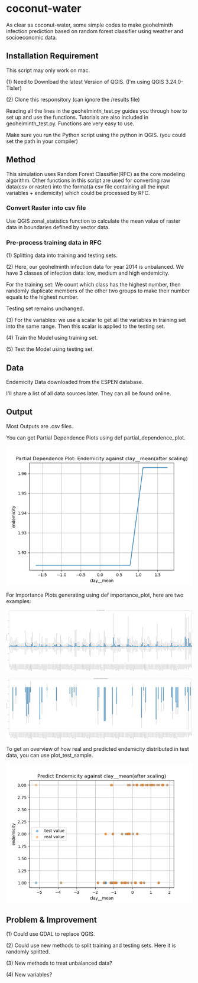 # coconut-water
As clear as coconut-water, some simple codes to make geohelminth infection prediction based on random forest classifier using weather and socioeconomic data.


## Installation Requirement

This script may only work on mac.

(1) Need to Download the latest Version of QGIS. (I'm using QGIS 3.24.0-Tisler)

(2) Clone this responsitory (can ignore the /results file)


Reading all the lines in the geohelminth_test.py guides you through how to set up and use the functions. Tutorials are also included in geohelminth_test.py. Functions are very easy to use.



Make sure you run the Python script using the python in QGIS. (you could set the path in your compiler)



## Method

This simulation uses Random Forest Classifier(RFC) as the core modeling algorithm. Other functions in this script are used for converting raw data(csv or raster) into the format(a csv file containing all the input variables + endemicity) which could be processed by RFC.


### Convert Raster into csv file

Use QGIS zonal_statistics function to calculate the mean value of raster data in boundaries defined by vector data. 


### Pre-process training data in RFC

(1) Splitting data into training and testing sets.


(2) Here, our geohelminth infection data for year 2014 is unbalanced. We have 3 classes of infection data: low, medium and high endemicity. 


For the training set: We count which class has the highest number, then randomly duplicate members of the other two groups to make their number equals to the highest number.


Testing set remains unchanged.


(3) For the variables: we use a scalar to get all the variables in training set into the same range. Then this scalar is applied to the testing set.

(4) Train the Model using training set. 

(5) Test the Model using testing set. 


## Data

Endemicity Data downloaded from the ESPEN database.


I'll share a list of all data sources later. They can all be found online. 



## Output

Most Outputs are .csv files.

You can get Partial Dependence Plots using def partial_dependence_plot.

![alt text](https://github.com/largeseabass/coconut-water/blob/main/clay__mean.png)


For Importance Plots generating using def importance_plot, here are two examples:

![alt text](https://github.com/largeseabass/coconut-water/blob/main/impurity_importance.png)

![alt text](https://github.com/largeseabass/coconut-water/blob/main/permutation_importance.png)



To get an overview of how real and predicted endemicity distributed in test data, you can use plot_test_sample.

![alt text](https://github.com/largeseabass/coconut-water/blob/main/clay__mean_test.png)



## Problem & Improvement


(1) Could use GDAL to replace QGIS.

(2) Could use new methods to split training and testing sets. Here it is randomly splitted.

(3) New methods to treat unbalanced data?

(4) New variables?






